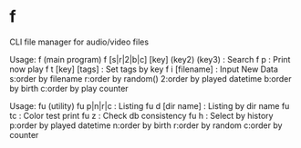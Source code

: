 # f
CLI file manager for audio/video files

Usage: f (main program)
f [s|r|2|b|c] [key] (key2) (key3) :  Search
f p                       : Print now play
f t [key] [tags]          : Set tags by key
f i [filename]            : Input New Data
s:order by filename
r:order by random()
2:order by played datetime
b:order by birth
c:order by play counter


Usage: fu (utility)
fu p|n|r|c                : Listing
fu d [dir name]           : Listing by dir name
fu tc                     : Color test print
fu z                      : Check db consistency
fu h                      : Select by history
p:order by played datetime
n:order by birth
r:order by random
c:order by counter
